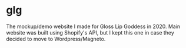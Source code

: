 # glg
The mockup/demo website I made for Gloss Lip Goddess in 2020. Main website was built using Shopify's API, but I kept this one in case they decided to move to Wordpress/Magneto. 
